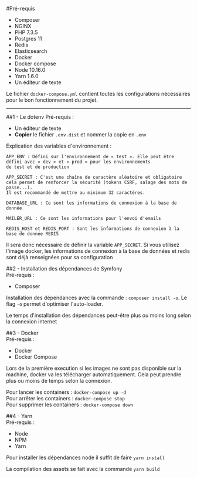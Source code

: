 #Pré-requis
- Composer
- NGINX
- PHP 7.3.5
- Postgres 11
- Redis
- Elasticsearch
- Docker
- Docker compose
- Node 10.16.0
- Yarn 1.6.0
- Un éditeur de texte


Le fichier `docker-compose.yml` contient toutes les configurations nécessaires pour le bon fonctionnement du projet.

---

##1 - Le dotenv
Pré-requis : 
- Un éditeur de texte
- **Copier** le fichier `.env.dist` et nommer la copie en `.env`<br>

Explication des variables d'environnement :
```.dotenv
APP_ENV : Défini sur l'environnement de « test ». Elle peut être défini avec « dev » et « prod » pour les environnements
de test et de production 

APP_SECRET : C'est une chaîne de caractère aléatoire et obligatoire cela permet de renforcer la sécurité (tokens CSRF, salage des mots de passe...).
Il est recommandé de mettre au minimum 32 caractères.

DATABASE_URL : Ce sont les informations de connexion à la base de donnée

MAILER_URL : Ce sont les informations pour l'envoi d'emails

REDIS_HOST et REDIS_PORT : Sont les informations de connexion à la base de donnée REDIS
```

Il sera donc nécessaire de définir la variable `APP_SECRET`.
Si vous utilisez l'image docker, les informations de connexion à la base de données et redis sont
déjà renseignées pour sa configuration

##2 - Installation des dépendances de Symfony <br>
Pré-requis :
- Composer

Installation des dépendances avec la commande : `composer install -o`.
Le flag `-o` permet d'optimiser l'auto-loader.

Le temps d'installation des dépendances peut-être plus ou moins long selon la connexion internet

##3 - Docker<br>
Pré-requis :
- Docker
- Docker Compose

Lors de la première execution si les images ne sont pas disponible sur la machine, docker va les télécharger automatiquement.
Cela peut prendre plus ou moins de temps selon la connexion.

Pour lancer les containers : `docker-compose up -d`<br>
Pour arrêter les containers : `docker-compose stop`<br>
Pour supprimer les containers : `docker-compose down`

##4 - Yarn<br>
Pré-requis :
- Node
- NPM
- Yarn

Pour installer les dépendances node il suffit de faire `yarn install`

La compilation des assets se fait avec la commande `yarn build`
